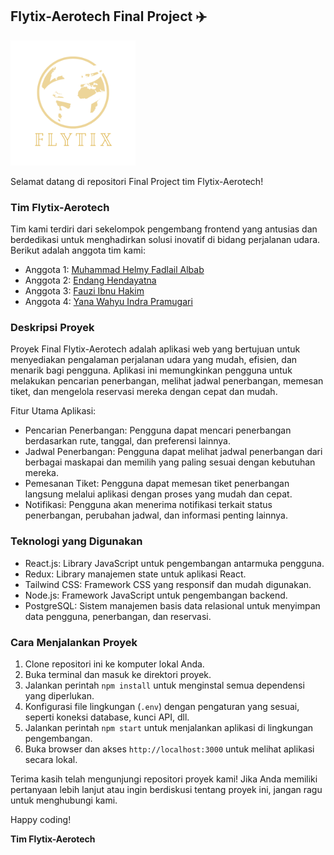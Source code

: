 ## Flytix-Aerotech Final Project ✈️

<img src="src/assets/images/logo_transparent.png" width="200" alt="Flytix-Aertech Logo">

Selamat datang di repositori Final Project tim Flytix-Aerotech!

### Tim Flytix-Aerotech

Tim kami terdiri dari sekelompok pengembang frontend yang antusias dan berdedikasi untuk menghadirkan solusi inovatif di bidang perjalanan udara. Berikut adalah anggota tim kami:

- Anggota 1: [Muhammad Helmy Fadlail Albab](https://github.com/helmyfadlail)
- Anggota 2: [Endang Hendayatna](https://github.com/endanghendayatna)
- Anggota 3: [Fauzi Ibnu Hakim](https://github.com/fauziibnuhkm)
- Anggota 4: [Yana Wahyu Indra Pramugari](https://github.com/INleanRe)

### Deskripsi Proyek

Proyek Final Flytix-Aerotech adalah aplikasi web yang bertujuan untuk menyediakan pengalaman perjalanan udara yang mudah, efisien, dan menarik bagi pengguna. Aplikasi ini memungkinkan pengguna untuk melakukan pencarian penerbangan, melihat jadwal penerbangan, memesan tiket, dan mengelola reservasi mereka dengan cepat dan mudah.

Fitur Utama Aplikasi:

- Pencarian Penerbangan: Pengguna dapat mencari penerbangan berdasarkan rute, tanggal, dan preferensi lainnya.
- Jadwal Penerbangan: Pengguna dapat melihat jadwal penerbangan dari berbagai maskapai dan memilih yang paling sesuai dengan kebutuhan mereka.
- Pemesanan Tiket: Pengguna dapat memesan tiket penerbangan langsung melalui aplikasi dengan proses yang mudah dan cepat.
- Notifikasi: Pengguna akan menerima notifikasi terkait status penerbangan, perubahan jadwal, dan informasi penting lainnya.

### Teknologi yang Digunakan

- React.js: Library JavaScript untuk pengembangan antarmuka pengguna.
- Redux: Library manajemen state untuk aplikasi React.
- Tailwind CSS: Framework CSS yang responsif dan mudah digunakan.
- Node.js: Framework JavaScript untuk pengembangan backend.
- PostgreSQL: Sistem manajemen basis data relasional untuk menyimpan data pengguna, penerbangan, dan reservasi.

### Cara Menjalankan Proyek

1. Clone repositori ini ke komputer lokal Anda.
2. Buka terminal dan masuk ke direktori proyek.
3. Jalankan perintah `npm install` untuk menginstal semua dependensi yang diperlukan.
4. Konfigurasi file lingkungan (`.env`) dengan pengaturan yang sesuai, seperti koneksi database, kunci API, dll.
5. Jalankan perintah `npm start` untuk menjalankan aplikasi di lingkungan pengembangan.
6. Buka browser dan akses `http://localhost:3000` untuk melihat aplikasi secara lokal.

Terima kasih telah mengunjungi repositori proyek kami! Jika Anda memiliki pertanyaan lebih lanjut atau ingin berdiskusi tentang proyek ini, jangan ragu untuk menghubungi kami.


Happy coding!

**Tim Flytix-Aerotech**
